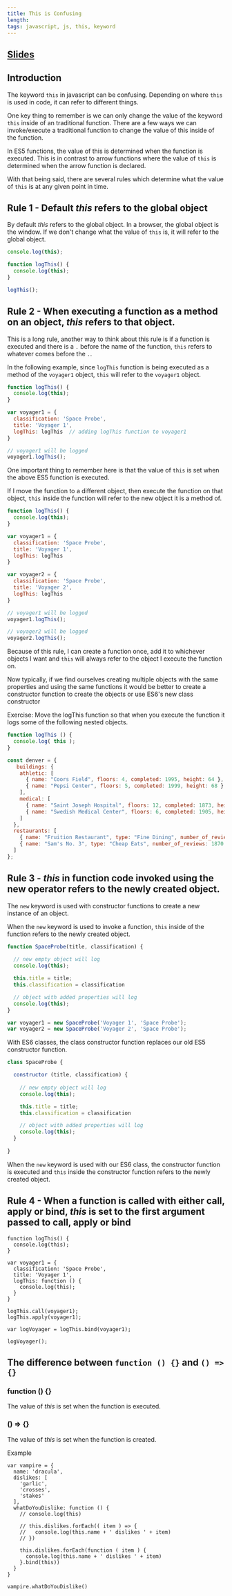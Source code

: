 ```yaml
---
title: This is Confusing
length:
tags: javascript, js, this, keyword
---
```


## [Slides](https://drive.google.com/open?id=1oF5k17fEaN_I4KIQOdBK-eEaNBf_S0_DrZhFzbPrA2w)

## Introduction

The keyword `this` in javascript can be confusing. Depending on where `this` is used in code, it can refer to different things.

One key thing to remember is we can only change the value of the keyword `this` inside of an traditional function. There are a few ways we can invoke/execute a traditional function to change the value of this inside of the function.

In ES5 functions, the value of this is determined when the function is executed. This is in contrast to arrow functions where the value of `this` is determined when the arrow function is declared.

With that being said, there are several rules which determine what the value of `this` is at any given point in time.

## Rule 1 - Default _this_ refers to the global object

By default _this_ refers to the global object. In a browser, the global object is the window. If we don't change what the value of `this` is, it will refer to the global object.

```javascript
console.log(this);

function logThis() {
  console.log(this);
}

logThis();
```

## Rule 2 - When executing a function as a method on an object, _this_ refers to that object.

This is a long rule, another way to think about this rule is if a function is executed and there is a `.` before the name of the function, `this` refers to whatever comes before the `.`. 

In the following example, since `logThis` function is being executed as a method of the `voyager1` object, `this` will refer to the `voyager1` object.

```javascript
function logThis() {
  console.log(this);
}

var voyager1 = {
  classification: 'Space Probe',
  title: 'Voyager 1',
  logThis: logThis  // adding logThis function to voyager1
}

// voyager1 will be logged
voyager1.logThis();  
```

One important thing to remember here is that the value of `this` is set when the above ES5 function is executed.

If I move the function to a different object, then execute the function on that object, `this` inside the function will refer to the new object it is a method of.

```javascript
function logThis() {
  console.log(this);
}

var voyager1 = {
  classification: 'Space Probe',
  title: 'Voyager 1',
  logThis: logThis
}

var voyager2 = {
  classification: 'Space Probe',
  title: 'Voyager 2',
  logThis: logThis
}

// voyager1 will be logged
voyager1.logThis(); 

// voyager2 will be logged
voyager2.logThis();  
```

Because of this rule, I can create a function once, add it to whichever objects I want and `this` will always refer to the object I execute the function on.

Now typically, if we find ourselves creating multiple objects with the same properties and using the same functions it would be better to create a constructor function to create the objects or use ES6's new class constructor

Exercise: Move the logThis function so that when you execute the function it logs some of the following nested objects.
```js
function logThis () {
  console.log( this );
}

const denver = {
   buildings: {
    athletic: [
      { name: "Coors Field", floors: 4, completed: 1995, height: 64 },
      { name: "Pepsi Center", floors: 5, completed: 1999, height: 68 }
    ],
    medical: [
      { name: "Saint Joseph Hospital", floors: 12, completed: 1873, height: 120, beds: 365 },
      { name: "Swedish Medical Center", floors: 6, completed: 1905, height: 65, beds: 368 }
    ]
  },
  restaurants: [
    { name: "Fruition Restaurant", type: "Fine Dining", number_of_reviews: 788 },
    { name: "Sam's No. 3", type: "Cheap Eats", number_of_reviews: 1870 },
  ]
};
```

## Rule 3 - _this_ in function code invoked using the new operator refers to the newly created object.

The `new` keyword is used with constructor functions to create a new instance of an object.

When the `new` keyword is used to invoke a function, `this` inside of the function refers to the newly created object.

```javascript
function SpaceProbe(title, classification) {
  
  // new empty object will log
  console.log(this);  

  this.title = title;
  this.classification = classification

  // object with added properties will log
  console.log(this);  
}

var voyager1 = new SpaceProbe('Voyager 1', 'Space Probe');
var voyager2 = new SpaceProbe('Voyager 2', 'Space Probe');
```

With ES6 classes, the class constructor function replaces our old ES5 constructor function.

```javascript
class SpaceProbe {

  constructor (title, classification) {
  
    // new empty object will log
    console.log(this);  

    this.title = title;
    this.classification = classification

    // object with added properties will log
    console.log(this);  
  }
  
}
```
When the `new` keyword is used with our ES6 class, the constructor function is executed and `this` inside the constructor function refers to the newly created object.


## Rule 4 - When a function is called with either call, apply or bind, _this_ is set to the first argument passed to call, apply or bind

```
function logThis() {
  console.log(this);
}

var voyager1 = {
  classification: 'Space Probe',
  title: 'Voyager 1',
  logThis: function () {
    console.log(this);
  }
}

logThis.call(voyager1);
logThis.apply(voyager1);

var logVoyager = logThis.bind(voyager1);

logVoyager();
```

## The difference between `function () {}` and `() => {}`

### function () {}
The value of _this_ is set when the function is executed.

### () => {}
The value of _this_ is set when the function is created.

Example
```
var vampire = {
  name: 'dracula',
  dislikes: [
    'garlic',
    'crosses',
    'stakes'
  ],
  whatDoYouDislike: function () {
    // console.log(this)
    
    // this.dislikes.forEach(( item ) => {
    //   console.log(this.name + ' dislikes ' + item)
    // })
    
    this.dislikes.forEach(function ( item ) {
      console.log(this.name + ' dislikes ' + item)
    }.bind(this))
  }
}

vampire.whatDoYouDislike()
```
